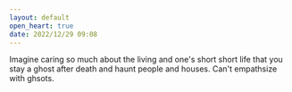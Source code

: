 ```yaml
---
layout: default
open_heart: true
date: 2022/12/29 09:08
---
```


Imagine caring so much about the living and one's short short life that you stay a ghost after death and haunt people and houses. Can't empathsize with ghsots.
